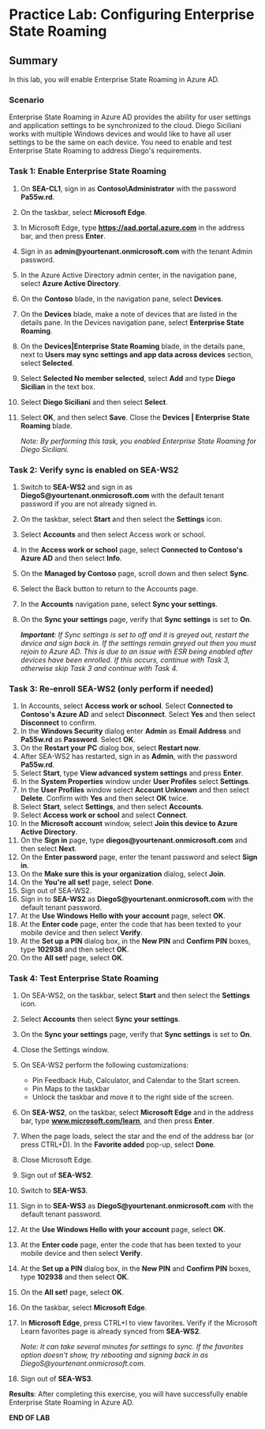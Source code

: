# Practice Lab: Configuring Enterprise State Roaming

## Summary

In this lab, you will enable Enterprise State Roaming in Azure AD. 

### Scenario

Enterprise State Roaming in Azure AD provides the ability for user settings and application settings to be synchronized to the cloud. Diego Siciliani works with multiple Windows devices and would like to have all user settings to be the same on each device. You need to enable and test Enterprise State Roaming to address Diego's requirements.


### Task 1: Enable Enterprise State Roaming

1.  On **SEA-CL1**, sign in as **Contoso\\Administrator** with the password **Pa55w.rd**.

2. On the taskbar, select **Microsoft Edge**.

3. In Microsoft Edge, type **https://aad.portal.azure.com** in the address bar, and then press **Enter**. 

4. Sign in as **admin\@yourtenant.onmicrosoft.com** with the tenant Admin password.

5. In the Azure Active Directory admin center, in the navigation pane, select **Azure Active Directory**.

6. On the **Contoso** blade, in the navigation pane, select **Devices**.

7. On the **Devices** blade, make a note of devices that are listed in the details pane. In the Devices navigation pane, select **Enterprise State Roaming**.

8. On the **Devices|Enterprise State Roaming** blade, in the details pane, next to **Users may sync settings and app data across devices** section, select **Selected**.

9. Select **Selected No member selected**, select **Add** and type **Diego Sicilian** in the text box.

10. Select **Diego Siciliani** and then select **Select**.

11. Select **OK**, and then select **Save**. Close the **Devices | Enterprise State Roaming** blade.

    _Note: By performing this task, you enabled Enterprise State Roaming for Diego Siciliani._


### Task 2: Verify sync is enabled on SEA-WS2

1.  Switch to **SEA-WS2** and sign in as **DiegoS\@yourtenant.onmicrosoft.com** with the default tenant password if you are not already signed in. 
    
2.  On the taskbar, select **Start** and then select the **Settings** icon. 

3. Select **Accounts** and then select Access work or school. 

4. In the **Access work or school** page, select **Connected to Contoso's Azure AD** and then select **Info**.

5. On the **Managed by Contoso** page, scroll down and then select **Sync**.

6. Select the Back button to return to the Accounts page.

7. In the **Accounts** navigation pane, select **Sync your settings**.

8. On the **Sync your settings** page, verify that **Sync settings** is set to **On**. 

   _**Important**: If Sync settings is set to off and it is greyed out, restart the device and sign back in. If the settings remain greyed out then you must rejoin to Azure AD.  This is due to an issue with ESR being enabled after devices have been enrolled. If this occurs, continue with Task 3, otherwise skip Task 3 and continue with Task 4._

### Task 3: Re-enroll SEA-WS2 (only perform if needed)

1.  In Accounts, select **Access work or school**.  Select **Connected to Contoso's Azure AD** and
    select **Disconnect**. Select **Yes** and then select **Disconnect** to confirm.
2.  In the **Windows Security** dialog enter **Admin** as **Email Address** and **Pa55w.rd** as **Password**. Select **OK**.
3.  On the **Restart your PC** dialog box, select **Restart now**. 
4.  After SEA-WS2 has restarted, sign in as **Admin**, with the password **Pa55w.rd**.
5.  Select **Start**, type **View advanced system settings** and press **Enter**.
6.  In the **System Properties** window under **User Profiles** select **Settings**.
7.  In the **User Profiles** window select **Account Unknown** and then select **Delete**. Confirm with **Yes** and then select **OK** twice.
8.  Select **Start**, select **Settings**, and then select **Accounts**.  
9.  Select **Access work or school** and select **Connect**.
10.  In the **Microsoft account** window, select **Join this device to Azure Active Directory**.
11.  On the **Sign in** page, type **diegos\@yourtenant.onmicrosoft.com** and then select **Next**.
12.  On the **Enter password** page, enter the tenant password and select **Sign in**.
13.  On the **Make sure this is your organization** dialog, select **Join**.
14.  On the **You're all set!** page, select **Done**.
15.  Sign out of SEA-WS2.
16.  Sign in to **SEA-WS2** as **DiegoS\@yourtenant.onmicrosoft.com** with the default tenant password.
17.  At the **Use Windows Hello with your account** page, select **OK**.
18.  At the **Enter code** page, enter the code that has been texted to your mobile device and then select **Verify**.
19.  At the **Set up a PIN** dialog box, in the **New PIN** and **Confirm PIN** boxes, type **102938** and then select **OK**.
20.  On the **All set!** page, select **OK**.

### Task 4: Test Enterprise State Roaming

1. On SEA-WS2, on the taskbar, select **Start** and then select the **Settings** icon. 

2. Select **Accounts** then select **Sync your settings**.

3. On the **Sync your settings** page, verify that **Sync settings** is set to **On**. 

4. Close the Settings window.

5. On SEA-WS2 perform the following customizations:

   - Pin Feedback Hub, Calculator, and Calendar to the Start screen.
   - Pin Maps to the taskbar
   - Unlock the taskbar and move it to the right side of the screen.

6. On **SEA-WS2**, on the taskbar, select **Microsoft Edge** and in the address bar, type **www.microsoft.com/learn**, and then press **Enter**. 

7. When the page loads, select the star and the end of the address bar (or press CTRL+D). In the **Favorite added** pop-up, select **Done**.

8. Close Microsoft Edge.

9. Sign out of **SEA-WS2**.

10. Switch to **SEA-WS3**. 

11. Sign in to **SEA-WS3** as **DiegoS\@yourtenant.onmicrosoft.com** with the default tenant password.

12. At the **Use Windows Hello with your account** page, select **OK**.

13. At the **Enter code** page, enter the code that has been texted to your mobile device and then select **Verify**.

14. At the **Set up a PIN** dialog box, in the **New PIN** and **Confirm PIN** boxes, type **102938** and then select **OK**.

15. On the **All set!** page, select **OK**.

16. On the taskbar, select **Microsoft Edge**. 
    
17. In **Microsoft Edge**, press CTRL+I to view favorites. Verify if the Microsoft Learn favorites page is already synced from **SEA-WS2**.  

    _Note: It can take several minutes for settings to sync. If the favorites option doesn't show, try rebooting and signing back in as DiegoS\@yourtenant.onmicrosoft.com._

18. Sign out of **SEA-WS3**.

**Results**: After completing this exercise, you will have successfully enable Enterprise State Roaming in Azure AD.


**END OF LAB**